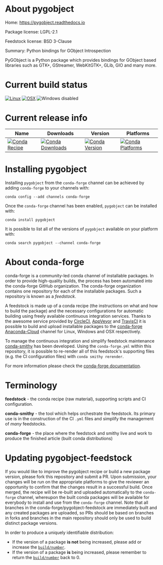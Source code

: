 About pygobject
===============

Home: https://pygobject.readthedocs.io

Package license: LGPL-2.1

Feedstock license: BSD 3-Clause

Summary: Python bindings for GObject Introspection

PyGObject is a Python package which provides bindings for GObject based libraries
such as GTK+, GStreamer, WebKitGTK+, GLib, GIO and many more.


Current build status
====================

[![Linux](https://img.shields.io/circleci/project/github/conda-forge/pygobject-feedstock/master.svg?label=Linux)](https://circleci.com/gh/conda-forge/pygobject-feedstock)
[![OSX](https://img.shields.io/travis/conda-forge/pygobject-feedstock/master.svg?label=macOS)](https://travis-ci.org/conda-forge/pygobject-feedstock)
![Windows disabled](https://img.shields.io/badge/Windows-disabled-lightgrey.svg)

Current release info
====================

| Name | Downloads | Version | Platforms |
| --- | --- | --- | --- |
| [![Conda Recipe](https://img.shields.io/badge/recipe-pygobject-green.svg)](https://anaconda.org/conda-forge/pygobject) | [![Conda Downloads](https://img.shields.io/conda/dn/conda-forge/pygobject.svg)](https://anaconda.org/conda-forge/pygobject) | [![Conda Version](https://img.shields.io/conda/vn/conda-forge/pygobject.svg)](https://anaconda.org/conda-forge/pygobject) | [![Conda Platforms](https://img.shields.io/conda/pn/conda-forge/pygobject.svg)](https://anaconda.org/conda-forge/pygobject) |

Installing pygobject
====================

Installing `pygobject` from the `conda-forge` channel can be achieved by adding `conda-forge` to your channels with:

```
conda config --add channels conda-forge
```

Once the `conda-forge` channel has been enabled, `pygobject` can be installed with:

```
conda install pygobject
```

It is possible to list all of the versions of `pygobject` available on your platform with:

```
conda search pygobject --channel conda-forge
```


About conda-forge
=================

conda-forge is a community-led conda channel of installable packages.
In order to provide high-quality builds, the process has been automated into the
conda-forge GitHub organization. The conda-forge organization contains one repository
for each of the installable packages. Such a repository is known as a *feedstock*.

A feedstock is made up of a conda recipe (the instructions on what and how to build
the package) and the necessary configurations for automatic building using freely
available continuous integration services. Thanks to the awesome service provided by
[CircleCI](https://circleci.com/), [AppVeyor](https://www.appveyor.com/)
and [TravisCI](https://travis-ci.org/) it is possible to build and upload installable
packages to the [conda-forge](https://anaconda.org/conda-forge)
[Anaconda-Cloud](https://anaconda.org/) channel for Linux, Windows and OSX respectively.

To manage the continuous integration and simplify feedstock maintenance
[conda-smithy](https://github.com/conda-forge/conda-smithy) has been developed.
Using the ``conda-forge.yml`` within this repository, it is possible to re-render all of
this feedstock's supporting files (e.g. the CI configuration files) with ``conda smithy rerender``.

For more information please check the [conda-forge documentation](https://conda-forge.org/docs/).

Terminology
===========

**feedstock** - the conda recipe (raw material), supporting scripts and CI configuration.

**conda-smithy** - the tool which helps orchestrate the feedstock.
                   Its primary use is in the construction of the CI ``.yml`` files
                   and simplify the management of *many* feedstocks.

**conda-forge** - the place where the feedstock and smithy live and work to
                  produce the finished article (built conda distributions)


Updating pygobject-feedstock
============================

If you would like to improve the pygobject recipe or build a new
package version, please fork this repository and submit a PR. Upon submission,
your changes will be run on the appropriate platforms to give the reviewer an
opportunity to confirm that the changes result in a successful build. Once
merged, the recipe will be re-built and uploaded automatically to the
`conda-forge` channel, whereupon the built conda packages will be available for
everybody to install and use from the `conda-forge` channel.
Note that all branches in the conda-forge/pygobject-feedstock are
immediately built and any created packages are uploaded, so PRs should be based
on branches in forks and branches in the main repository should only be used to
build distinct package versions.

In order to produce a uniquely identifiable distribution:
 * If the version of a package **is not** being increased, please add or increase
   the [``build/number``](https://conda.io/docs/user-guide/tasks/build-packages/define-metadata.html#build-number-and-string).
 * If the version of a package **is** being increased, please remember to return
   the [``build/number``](https://conda.io/docs/user-guide/tasks/build-packages/define-metadata.html#build-number-and-string)
   back to 0.

